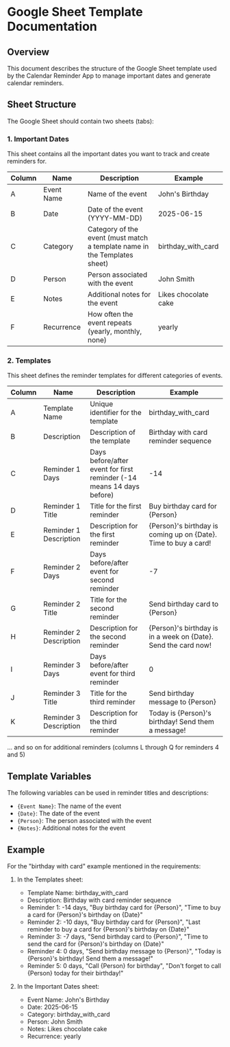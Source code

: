 # Google Sheet Template Documentation

## Overview
This document describes the structure of the Google Sheet template used by the Calendar Reminder App to manage important dates and generate calendar reminders.

## Sheet Structure
The Google Sheet should contain two sheets (tabs):

### 1. Important Dates
This sheet contains all the important dates you want to track and create reminders for.

| Column | Name | Description | Example |
|--------|------|-------------|---------|
| A | Event Name | Name of the event | John's Birthday |
| B | Date | Date of the event (YYYY-MM-DD) | 2025-06-15 |
| C | Category | Category of the event (must match a template name in the Templates sheet) | birthday_with_card |
| D | Person | Person associated with the event | John Smith |
| E | Notes | Additional notes for the event | Likes chocolate cake |
| F | Recurrence | How often the event repeats (yearly, monthly, none) | yearly |

### 2. Templates
This sheet defines the reminder templates for different categories of events.

| Column | Name | Description | Example |
|--------|------|-------------|---------|
| A | Template Name | Unique identifier for the template | birthday_with_card |
| B | Description | Description of the template | Birthday with card reminder sequence |
| C | Reminder 1 Days | Days before/after event for first reminder (-14 means 14 days before) | -14 |
| D | Reminder 1 Title | Title for the first reminder | Buy birthday card for {Person} |
| E | Reminder 1 Description | Description for the first reminder | {Person}'s birthday is coming up on {Date}. Time to buy a card! |
| F | Reminder 2 Days | Days before/after event for second reminder | -7 |
| G | Reminder 2 Title | Title for the second reminder | Send birthday card to {Person} |
| H | Reminder 2 Description | Description for the second reminder | {Person}'s birthday is in a week on {Date}. Send the card now! |
| I | Reminder 3 Days | Days before/after event for third reminder | 0 |
| J | Reminder 3 Title | Title for the third reminder | Send birthday message to {Person} |
| K | Reminder 3 Description | Description for the third reminder | Today is {Person}'s birthday! Send them a message! |

... and so on for additional reminders (columns L through Q for reminders 4 and 5)

## Template Variables
The following variables can be used in reminder titles and descriptions:

- `{Event Name}`: The name of the event
- `{Date}`: The date of the event
- `{Person}`: The person associated with the event
- `{Notes}`: Additional notes for the event

## Example
For the "birthday with card" example mentioned in the requirements:

1. In the Templates sheet:
   - Template Name: birthday_with_card
   - Description: Birthday with card reminder sequence
   - Reminder 1: -14 days, "Buy birthday card for {Person}", "Time to buy a card for {Person}'s birthday on {Date}"
   - Reminder 2: -10 days, "Buy birthday card for {Person}", "Last reminder to buy a card for {Person}'s birthday on {Date}"
   - Reminder 3: -7 days, "Send birthday card to {Person}", "Time to send the card for {Person}'s birthday on {Date}"
   - Reminder 4: 0 days, "Send birthday message to {Person}", "Today is {Person}'s birthday! Send them a message!"
   - Reminder 5: 0 days, "Call {Person} for birthday", "Don't forget to call {Person} today for their birthday!"

2. In the Important Dates sheet:
   - Event Name: John's Birthday
   - Date: 2025-06-15
   - Category: birthday_with_card
   - Person: John Smith
   - Notes: Likes chocolate cake
   - Recurrence: yearly
